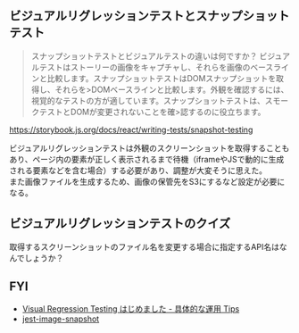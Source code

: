 ## ビジュアルリグレッションテストとスナップショットテスト

>スナップショットテストとビジュアルテストの違いは何ですか？
>ビジュアルテストはストーリーの画像をキャプチャし、それらを画像のベースラインと比較します。スナップショットテストはDOMスナップショットを取得し、それらを>DOMベースラインと比較します。外観を確認するには、視覚的なテストの方が適しています。スナップショットテストは、スモークテストとDOMが変更されないことを確>認するのに役立ちます。

https://storybook.js.org/docs/react/writing-tests/snapshot-testing

ビジュアルリグレッションテストは外観のスクリーンショットを取得することもあり、ページ内の要素が正しく表示されるまで待機（iframeやJSで動的に生成される要素などを含む場合）する必要があり、調整が大変そうに思えた。  
また画像ファイルを生成するため、画像の保管先をS3にするなど設定が必要になる。

## ビジュアルリグレッションテストのクイズ

取得するスクリーンショットのファイル名を変更する場合に指定するAPI名はなんでしょうか？


## FYI

- [Visual Regression Testing はじめました - 具体的な運用 Tips](https://blog.recruit.co.jp/rmp/front-end/visual-regression-testing/)
- [jest-image-snapshot](https://github.com/americanexpress/jest-image-snapshot)